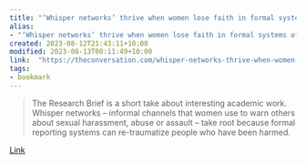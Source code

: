```yaml
---
title: "‘Whisper networks’ thrive when women lose faith in formal systems of reporting sexual harassment"
alias:
- "‘Whisper networks’ thrive when women lose faith in formal systems of reporting sexual harassment"
created: 2023-08-12T21:43:11+10:00
modified: 2023-08-13T00:11:49+10:00
link:  "https://theconversation.com/whisper-networks-thrive-when-women-lose-faith-in-formal-systems-of-reporting-sexual-harassment-196630"
tags:
- bookmark
---
```


> The Research Brief is a short take about interesting academic work. Whisper networks – informal channels that women use to warn others about sexual harassment, abuse or assault – take root because formal reporting systems can re-traumatize people who have been harmed.

[Link](https://theconversation.com/whisper-networks-thrive-when-women-lose-faith-in-formal-systems-of-reporting-sexual-harassment-196630)
